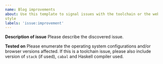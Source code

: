 ```yaml
---
name: Blog improvements
about: Use this template to signal issues with the toolchain or the website
style
labels: 'issue:improvement'
---
```


**Description of issue**
Please describe the discovered issue.

**Tested on**
Please enumerate the operating system configurations and/or browser versions
affected. If this is a toolchain issue, please also include version of
`stack` (if used), `cabal` and Haskell compiler used.
